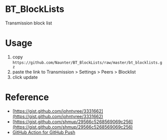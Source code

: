 # BT_BlockLists
Transmission block list

# Usage
1. copy `https://github.com/Naunter/BT_BlockLists/raw/master/bt_blocklists.gz` 
2. paste the link to Transmission > Settings > Peers > Blocklist
3. click update

# Reference
- [https://gist.github.com/johntyree/3331662](https://gist.github.com/johntyree/3331662)
- [https://gist.github.com/shmup/29566c5268569069c256](https://gist.github.com/shmup/29566c5268569069c256)
- [GitHub Action for GitHub Push](https://github.com/ad-m/github-push-action)
